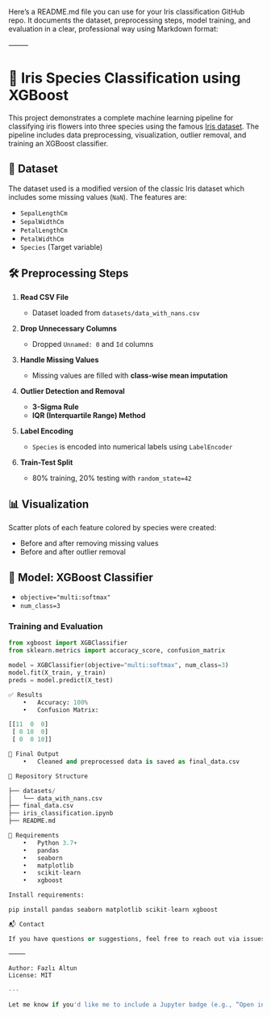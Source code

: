 Here’s a README.md file you can use for your Iris classification GitHub repo. It documents the dataset, preprocessing steps, model training, and evaluation in a clear, professional way using Markdown format:

⸻


# 🌸 Iris Species Classification using XGBoost

This project demonstrates a complete machine learning pipeline for classifying iris flowers into three species using the famous [Iris dataset](https://archive.ics.uci.edu/ml/datasets/iris). The pipeline includes data preprocessing, visualization, outlier removal, and training an XGBoost classifier.

## 📂 Dataset

The dataset used is a modified version of the classic Iris dataset which includes some missing values (`NaN`). The features are:

- `SepalLengthCm`
- `SepalWidthCm`
- `PetalLengthCm`
- `PetalWidthCm`
- `Species` (Target variable)

## 🛠️ Preprocessing Steps

1. **Read CSV File**
   - Dataset loaded from `datasets/data_with_nans.csv`

2. **Drop Unnecessary Columns**
   - Dropped `Unnamed: 0` and `Id` columns

3. **Handle Missing Values**
   - Missing values are filled with **class-wise mean imputation**

4. **Outlier Detection and Removal**
   - **3-Sigma Rule**
   - **IQR (Interquartile Range) Method**

5. **Label Encoding**
   - `Species` is encoded into numerical labels using `LabelEncoder`

6. **Train-Test Split**
   - 80% training, 20% testing with `random_state=42`

## 📊 Visualization

Scatter plots of each feature colored by species were created:
- Before and after removing missing values
- Before and after outlier removal

## 🤖 Model: XGBoost Classifier

- `objective="multi:softmax"`
- `num_class=3`

### Training and Evaluation

```python
from xgboost import XGBClassifier
from sklearn.metrics import accuracy_score, confusion_matrix

model = XGBClassifier(objective="multi:softmax", num_class=3)
model.fit(X_train, y_train)
preds = model.predict(X_test)

✅ Results
	•	Accuracy: 100%
	•	Confusion Matrix:

[[11  0  0]
 [ 0 10  0]
 [ 0  0 10]]

🧾 Final Output
	•	Cleaned and preprocessed data is saved as final_data.csv

📁 Repository Structure

├── datasets/
│   └── data_with_nans.csv
├── final_data.csv
├── iris_classification.ipynb
├── README.md

📌 Requirements
	•	Python 3.7+
	•	pandas
	•	seaborn
	•	matplotlib
	•	scikit-learn
	•	xgboost

Install requirements:

pip install pandas seaborn matplotlib scikit-learn xgboost

📬 Contact

If you have questions or suggestions, feel free to reach out via issues or fork this repo and contribute!

⸻

Author: Fazlı Altun
License: MIT

---

Let me know if you'd like me to include a Jupyter badge (e.g., “Open in Colab”), or change the tone (academic, beginner-friendly, etc.).
